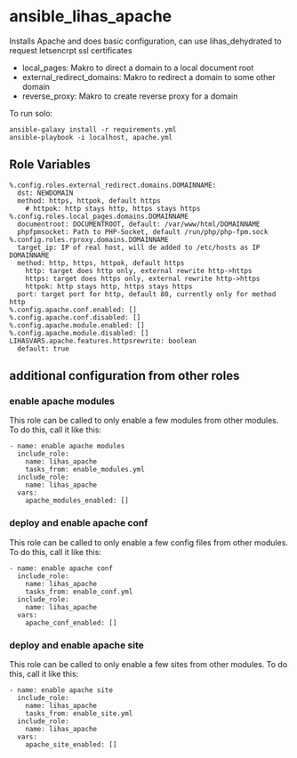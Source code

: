 # ansible_lihas_apache
Installs Apache and does basic configuration, can use lihas_dehydrated to request letsencrpt ssl certificates

* local_pages: Makro to direct a domain to a local document root
* external_redirect_domains: Makro to redirect a domain to some other domain
* reverse_proxy: Makro to create reverse proxy for a domain

To run solo:
```
ansible-galaxy install -r requirements.yml
ansible-playbook -i localhost, apache.yml
```
## Role Variables
```
%.config.roles.external_redirect.domains.DOMAINNAME:
  dst: NEWDOMAIN
  method: https, httpok, default https
    # httpok: http stays http, https stays https
%.config.roles.local_pages.domains.DOMAINNAME
  documentroot: DOCUMENTROOT, default: /var/www/html/DOMAINNAME
  phpfpmsocket: Path to PHP-Socket, default /run/php/php-fpm.sock
%.config.roles.rproxy.domains.DOMAINNAME
  target_ip: IP of real host, will de added to /etc/hosts as IP DOMAINNAME
  method: http, https, httpok, default https
    http: target does http only, external rewrite http->https
    https: target does https only, external rewrite http->https
    httpok: http stays http, https stays https
  port: target port for http, default 80, currently only for method http
%.config.apache.conf.enabled: []
%.config.apache.conf.disabled: []
%.config.apache.module.enabled: []
%.config.apache.module.disabled: []
LIHASVARS.apache.features.httpsrewrite: boolean
  default: true
```

## additional configuration from other roles
### enable apache modules
This role can be called to only enable a few modules from other modules. To do this, call it like this:
```
- name: enable apache modules
  include_role:
    name: lihas_apache
    tasks_from: enable_modules.yml
  include_role:
    name: lihas_apache
  vars:
    apache_modules_enabled: []
```
### deploy and enable apache conf
This role can be called to only enable a few config files from other modules. To do this, call it like this:
```
- name: enable apache conf
  include_role:
    name: lihas_apache
    tasks_from: enable_conf.yml
  include_role:
    name: lihas_apache
  vars:
    apache_conf_enabled: []
```
### deploy and enable apache site
This role can be called to only enable a few sites from other modules. To do this, call it like this:
```
- name: enable apache site
  include_role:
    name: lihas_apache
    tasks_from: enable_site.yml
  include_role:
    name: lihas_apache
  vars:
    apache_site_enabled: []
```
